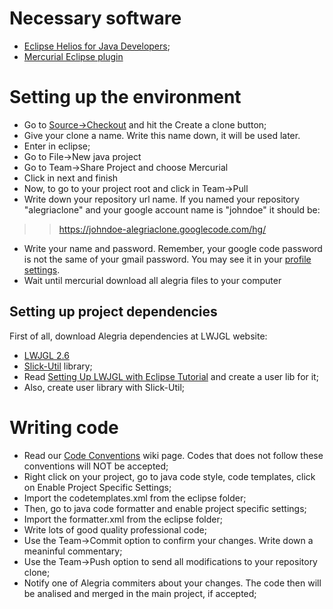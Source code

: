 # Necessary software #
  * [Eclipse Helios for Java Developers](http://www.eclipse.org/downloads/packages/eclipse-ide-java-developers/heliossr1);
  * [Mercurial Eclipse plugin](http://javaforge.com/project/HGE)

# Setting up the environment #

  * Go to [Source->Checkout](http://code.google.com/p/alegria/source/checkout) and hit the Create a clone button;
  * Give your clone a name. Write this name down, it will be used later.
  * Enter in eclipse;
  * Go to File->New java project
  * Go to Team->Share Project and choose Mercurial
  * Click in next and finish
  * Now, to go to your project root and click in Team->Pull
  * Write down your repository url name. If you named your repository "alegriaclone" and your google account name is "johndoe" it should be:
> > https://johndoe-alegriaclone.googlecode.com/hg/
  * Write your name and password. Remember, your google code password is not the same of your gmail password. You may see it in your [profile settings](https://code.google.com/hosting/settings).
  * Wait until mercurial download all alegria files to your computer

## Setting up project dependencies ##
First of all, download Alegria dependencies at LWJGL website:
  * [LWJGL 2.6](http://sourceforge.net/projects/java-game-lib/files/Official%20Releases/LWJGL%202.6/)
  * [Slick-Util](http://slick.cokeandcode.com/downloads/util/) library;
  * Read [Setting Up LWJGL with Eclipse Tutorial](http://www.lwjgl.org/wiki/index.php?title=Setting_Up_LWJGL_with_Eclipse) and create a user lib for it;
  * Also, create user library with Slick-Util;

# Writing code #
  * Read our [Code Conventions](CodeConventions.md) wiki page. Codes that does not follow these conventions will NOT be accepted;
  * Right click on your project, go to java code style, code templates, click on Enable Project Specific Settings;
  * Import the codetemplates.xml from the eclipse folder;
  * Then, go to java code formatter and enable project specific settings;
  * Import the formatter.xml from the eclipse folder;
  * Write lots of good quality professional code;
  * Use the Team->Commit option to confirm your changes. Write down a meaninful commentary;
  * Use the Team->Push option to send all modifications to your repository clone;
  * Notify one of Alegria commiters about your changes. The code then will be analised and merged in the main project, if accepted;